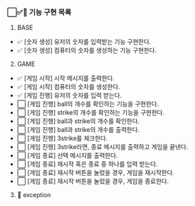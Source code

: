 ### ⬜✅🚨 기능 구현 목록

1. BASE

- ✅ [숫자 생성] 유저의 숫자를 입력받는 기능 구현한다.
- ✅ [숫자 생성] 컴퓨터의 숫자를 생성하는 기능 구현한다.

2. GAME

- ✅ [게임 시작] 시작 메시지를 출력한다.
- ✅ [게임 시작] 컴퓨터의 숫자를 생성한다.
- ✅ [게임 진행] 유저의 숫자를 입력 받는다.
- ⬜ [게임 진행] ball의 개수를 확인하는 기능을 구현한다.
- ⬜ [게임 진행] strike의 개수를 확인하는 기능을 구현한다.
- ⬜ [게임 진행] ball과 strike의 개수를 확인한다.
- ⬜ [게임 진행] ball과 strike의 개수를 출력한다.
- ⬜ [게임 진행] 3strike를 체크한다.
- ⬜ [게임 진행] 3strike라면, 종료 메시지를 출력하고 게임을 끝낸다.
- ⬜ [게임 종료] 선택 메시지를 출력한다.
- ⬜ [게임 종료] 재시작 혹은 종료 중 하나를 입력 받는다.
- ⬜ [게임 종료] 재시작 버튼을 눌렀을 경우, 게임을 재시작한다.
- ⬜ [게임 종료] 재시작 버튼을 눌렀을 경우, 게임을 종료한다.

3. 🚨 exception
